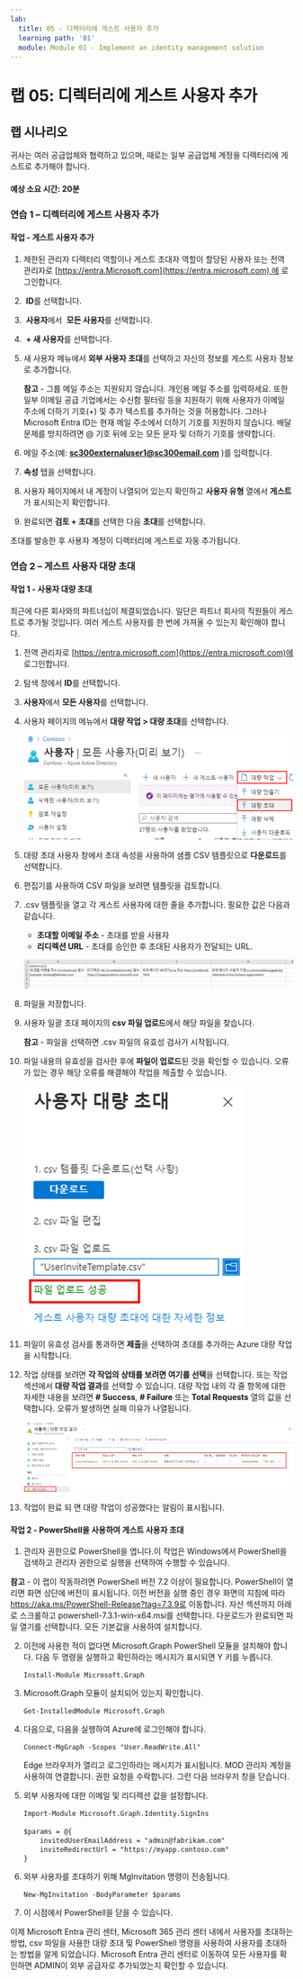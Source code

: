 ```yaml
---
lab:
  title: 05 - 디렉터리에 게스트 사용자 추가
  learning path: '01'
  module: Module 01 - Implement an identity management solution
---
```


# 랩 05: 디렉터리에 게스트 사용자 추가

## 랩 시나리오

귀사는 여러 공급업체와 협력하고 있으며, 때로는 일부 공급업체 계정을 디렉터리에 게스트로 추가해야 합니다.

#### 예상 소요 시간: 20분

### 연습 1 – 디렉터리에 게스트 사용자 추가

#### 작업 - 게스트 사용자 추가

1. 제한된 관리자 디렉터리 역할이나 게스트 초대자 역할이 할당된 사용자 또는 전역 관리자로 [https://entra.Microsoft.com](https://entra.microsoft.com) 에 로그인합니다.

2.  **ID**를 선택합니다.

3.  **사용자**에서  **모든 사용자**를 선택합니다.

4.  **+ 새 사용자**를 선택합니다.

5. 새 사용자 메뉴에서 **외부 사용자 초대**를 선택하고 자신의 정보를 게스트 사용자 정보로 추가합니다.

    **참고** - 그룹 메일 주소는 지원되지 않습니다. 개인용 메일 주소를 입력하세요. 또한 일부 이메일 공급 기업에서는 수신함 필터링 등을 지원하기 위해 사용자가 이메일 주소에 더하기 기호(+) 및 추가 텍스트를 추가하는 것을 허용합니다. 그러나 Microsoft Entra ID는 현재 메일 주소에서 더하기 기호를 지원하지 않습니다. 배달 문제를 방지하려면 @ 기호 뒤에 오는 모든 문자 및 더하기 기호를 생략합니다.

6. 메일 주소(예: **sc300externaluser1@sc300email.com** )를 입력합니다.

7. **속성** 탭을 선택합니다.

8. 사용자 페이지에서 내 계정이 나열되어 있는지 확인하고 **사용자 유형** 열에서 **게스트**가 표시되는지 확인합니다.

9. 완료되면 **검토 + 초대**를 선택한 다음 **초대**를 선택합니다.


초대를 발송한 후 사용자 계정이 디렉터리에 게스트로 자동 추가됩니다.


### 연습 2 – 게스트 사용자 대량 초대

#### 작업 1 - 사용자 대량 초대

최근에 다른 회사와의 파트너십이 체결되었습니다. 일단은 파트너 회사의 직원들이 게스트로 추가될 것입니다. 여러 게스트 사용자를 한 번에 가져올 수 있는지 확인해야 합니다.

1. 전역 관리자로 [https://entra.microsoft.com](https://entra.microsoft.com)에 로그인합니다.

2. 탐색 창에서 **ID**를 선택합니다.

3. **사용자**에서 **모든 사용자**를 선택합니다.

4. 사용자 페이지의 메뉴에서 **대량 작업 > 대량 초대**를 선택합니다.

     ![대량 작업 및 대량 초대 메뉴 옵션이 강조 표시된 모든 사용자 페이지를 보여주는 화면 이미지](./media/lp1-mod3-bulk-invite-option.png)

5. 대량 초대 사용자 창에서 초대 속성을 사용하여 샘플 CSV 템플릿으로 **다운로드**를 선택합니다.

6. 편집기를 사용하여 CSV 파일을 보려면 템플릿을 검토합니다.

7. .csv 템플릿을 열고 각 게스트 사용자에 대한 줄을 추가합니다. 필요한 값은 다음과 같습니다.

    - **초대할 이메일 주소** - 초대를 받을 사용자
    - **리디렉션 URL** - 초대를 승인한 후 초대된 사용자가 전달되는 URL.

    ![대량 초대 게스트 템플릿 CSV 예제를 보여주는 화면 이미지](./media/lp1-mod3-template-csv.png)

8. 파일을 저장합니다.

9. 사용자 일괄 초대 페이지의 **csv 파일 업로드**에서 해당 파일을 찾습니다.

     **참고** - 파일을 선택하면 .csv 파일의 유효성 검사가 시작됩니다.

10. 파일 내용의 유효성을 검사한 후에 **파일이 업로드**된 것을 확인할 수 있습니다. 오류가 있는 경우 해당 오류를 해결해야 작업을 제출할 수 있습니다.

    ![파일을 업로드했습니다라는 메시지가 강조 표시된 대량 사용자 초대를 보여주는 화면 이미지](./media/lp1-mod3-bulk-invite-users-upload-csv.png)

11. 파일이 유효성 검사를 통과하면 **제출**을 선택하여 초대를 추가하는 Azure 대량 작업을 시작합니다.

12. 작업 상태를 보려면 **각 작업의 상태를 보려면 여기를 선택**을 선택합니다. 또는 작업 섹션에서 **대량 작업 결과**를 선택할 수 있습니다. 대량 작업 내의 각 줄 항목에 대한 자세한 내용을 보려면 **# Success**, **# Failure** 또는 **Total Requests** 열의 값을 선택합니다. 오류가 발생하면 실패 이유가 나열됩니다.

    ![대량 작업의 결과를 보여주는 화면 이미지](./media/lp1-mod3-bulk-operations-results.png)

13. 작업이 완료 되 면 대량 작업이 성공했다는 알림이 표시됩니다.

#### 작업 2 - PowerShell을 사용하여 게스트 사용자 초대

1. 관리자 권한으로 PowerShell을 엽니다.이 작업은 Windows에서 PowerShell을 검색하고 관리자 권한으로 실행을 선택하여 수행할 수 있습니다. 

**참고** - 이 랩이 작동하려면 PowerShell 버전 7.2 이상이 필요합니다.  PowerShell이 열리면 화면 상단에 버전이 표시됩니다. 이전 버전을 실행 중인 경우 화면의 지침에 따라 https://aka.ms/PowerShell-Release?tag=7.3.9로 이동합니다. 자산 섹션까지 아래로 스크롤하고 powershell-7.3.1-win-x64.msi를 선택합니다. 다운로드가 완료되면 파일 열기를 선택합니다. 모든 기본값을 사용하여 설치합니다.

2. 이전에 사용한 적이 없다면 Microsoft.Graph PowerShell 모듈을 설치해야 합니다.  다음 두 명령을 실행하고 확인하라는 메시지가 표시되면 Y 키를 누릅니다.

    ```
    Install-Module Microsoft.Graph
    ```
3. Microsoft.Graph 모듈이 설치되어 있는지 확인합니다.

    ```
    Get-InstalledModule Microsoft.Graph
    ```
    

4. 다음으로, 다음을 실행하여 Azure에 로그인해야 합니다.  

    ```
    Connect-MgGraph -Scopes "User.ReadWrite.All"
    ``` 
    Edge 브라우저가 열리고 로그인하라는 메시지가 표시됩니다.  MOD 관리자 계정을 사용하여 연결합니다.  권한 요청을 수락합니다. 그런 다음 브라우저 창을 닫습니다.

5. 외부 사용자에 대한 이메일 및 리디렉션 값을 설정합니다.

    ```
    Import-Module Microsoft.Graph.Identity.SignIns
    
    $params = @{
        invitedUserEmailAddress = "admin@fabrikam.com"
        inviteRedirectUrl = "https://myapp.contoso.com"
    }
    ```

6. 외부 사용자를 초대하기 위해 MgInvitation 명령이 전송됩니다.

    ```
    New-MgInvitation -BodyParameter $params
    ```

7. 이 시점에서 PowerShell을 닫을 수 있습니다.
    
이제 Microsoft Entra 관리 센터, Microsoft 365 관리 센터 내에서 사용자를 초대하는 방법, csv 파일을 사용한 대량 초대 및 PowerShell 명령을 사용하여 사용자를 초대하는 방법을 알게 되었습니다.  Microsoft Entra 관리 센터로 이동하여 모든 사용자를 확인하면 ADMIN이 외부 공급자로 추가되었는지 확인할 수 있습니다.
